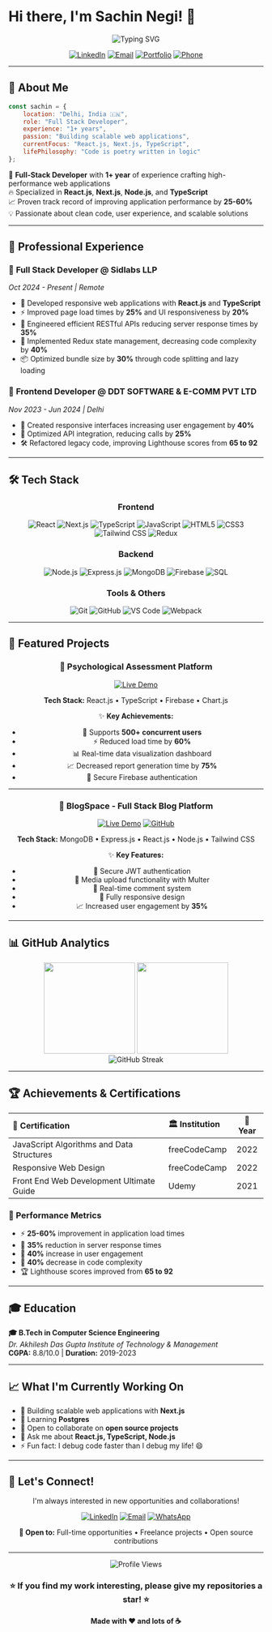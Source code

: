 # Hi there, I'm Sachin Negi! 👋

<div align="center">
  <img src="https://readme-typing-svg.herokuapp.com?font=Fira+Code&size=30&duration=3000&pause=1000&color=2D9EF7&center=true&vCenter=true&width=600&lines=Full+Stack+Developer;React.js+%7C+Next.js+%7C+Node.js;TypeScript+Enthusiast;Problem+Solver" alt="Typing SVG" />
</div>

<div align="center">
  
[![LinkedIn](https://img.shields.io/badge/LinkedIn-0077B5?style=for-the-badge&logo=linkedin&logoColor=white)](https://www.linkedin.com/in/sachin-negi-54aaba222/)
[![Email](https://img.shields.io/badge/Email-D14836?style=for-the-badge&logo=gmail&logoColor=white)](mailto:sachinnegi825@gmail.com)
[![Portfolio](https://img.shields.io/badge/Portfolio-000000?style=for-the-badge&logo=About.me&logoColor=white)]([https://sachin-react-portfolio.netlify.app/])
[![Phone](https://img.shields.io/badge/Phone-25D366?style=for-the-badge&logo=whatsapp&logoColor=white)](tel:+917065583105)

</div>

---

## 🚀 About Me

```javascript
const sachin = {
    location: "Delhi, India 🇮🇳",
    role: "Full Stack Developer",
    experience: "1+ years",
    passion: "Building scalable web applications",
    currentFocus: "React.js, Next.js, TypeScript",
    lifePhilosophy: "Code is poetry written in logic"
};
```

🎯 **Full-Stack Developer** with **1+ year** of experience crafting high-performance web applications  
🔥 Specialized in **React.js**, **Next.js**, **Node.js**, and **TypeScript**  
📈 Proven track record of improving application performance by **25-60%**  
💡 Passionate about clean code, user experience, and scalable solutions  

---

## 💼 Professional Experience

### 🏢 **Full Stack Developer** @ Sidlabs LLP
*Oct 2024 - Present | Remote*

- 🚀 Developed responsive web applications with **React.js** and **TypeScript**
- ⚡ Improved page load times by **25%** and UI responsiveness by **20%**
- 🔧 Engineered efficient RESTful APIs reducing server response times by **35%**
- 🧩 Implemented Redux state management, decreasing code complexity by **40%**
- 📦 Optimized bundle size by **30%** through code splitting and lazy loading

### 🏢 **Frontend Developer** @ DDT SOFTWARE & E-COMM PVT LTD
*Nov 2023 - Jun 2024 | Delhi*

- 🎨 Created responsive interfaces increasing user engagement by **40%**
- 🔗 Optimized API integration, reducing calls by **25%**
- 🛠️ Refactored legacy code, improving Lighthouse scores from **65 to 92**

---

## 🛠️ Tech Stack

<div align="center">

### Frontend
![React](https://img.shields.io/badge/React-20232A?style=for-the-badge&logo=react&logoColor=61DAFB)
![Next.js](https://img.shields.io/badge/Next.js-000000?style=for-the-badge&logo=next.js&logoColor=white)
![TypeScript](https://img.shields.io/badge/TypeScript-007ACC?style=for-the-badge&logo=typescript&logoColor=white)
![JavaScript](https://img.shields.io/badge/JavaScript-F7DF1E?style=for-the-badge&logo=javascript&logoColor=black)
![HTML5](https://img.shields.io/badge/HTML5-E34F26?style=for-the-badge&logo=html5&logoColor=white)
![CSS3](https://img.shields.io/badge/CSS3-1572B6?style=for-the-badge&logo=css3&logoColor=white)
![Tailwind CSS](https://img.shields.io/badge/Tailwind_CSS-38B2AC?style=for-the-badge&logo=tailwind-css&logoColor=white)
![Redux](https://img.shields.io/badge/Redux-593D88?style=for-the-badge&logo=redux&logoColor=white)

### Backend
![Node.js](https://img.shields.io/badge/Node.js-43853D?style=for-the-badge&logo=node.js&logoColor=white)
![Express.js](https://img.shields.io/badge/Express.js-404D59?style=for-the-badge&logo=express&logoColor=white)
![MongoDB](https://img.shields.io/badge/MongoDB-4EA94B?style=for-the-badge&logo=mongodb&logoColor=white)
![Firebase](https://img.shields.io/badge/Firebase-039BE5?style=for-the-badge&logo=Firebase&logoColor=white)
![SQL](https://img.shields.io/badge/SQL-4479A1?style=for-the-badge&logo=mysql&logoColor=white)

### Tools & Others
![Git](https://img.shields.io/badge/Git-F05032?style=for-the-badge&logo=git&logoColor=white)
![GitHub](https://img.shields.io/badge/GitHub-100000?style=for-the-badge&logo=github&logoColor=white)
![VS Code](https://img.shields.io/badge/VS_Code-0078D4?style=for-the-badge&logo=visual%20studio%20code&logoColor=white)
![Webpack](https://img.shields.io/badge/Webpack-8DD6F9?style=for-the-badge&logo=webpack&logoColor=black)

</div>

---

## 🌟 Featured Projects

<div align="center">

### 🧠 Psychological Assessment Platform
[![Live Demo](https://img.shields.io/badge/Live-Demo-success?style=for-the-badge&logo=netlify)]([YOUR_PROJECT_LINK](https://talktomissmp.com/))

**Tech Stack:** React.js • TypeScript • Firebase • Chart.js

✨ **Key Achievements:**
- 🚀 Supports **500+ concurrent users**
- ⚡ Reduced load time by **60%**
- 📊 Real-time data visualization dashboard
- 📈 Decreased report generation time by **75%**
- 🔐 Secure Firebase authentication

---

### 📝 BlogSpace - Full Stack Blog Platform
[![Live Demo](https://img.shields.io/badge/Live-Demo-success?style=for-the-badge&logo=netlify)]([YOUR_PROJECT_LINK](https://mernstackblog.netlify.app/))
[![GitHub](https://img.shields.io/badge/GitHub-Repository-black?style=for-the-badge&logo=github)]([YOUR_GITHUB_REPO](https://github.com/Sachinnegi825/Mern-Stack-Blog-App))

**Tech Stack:** MongoDB • Express.js • React.js • Node.js • Tailwind CSS

✨ **Key Features:**
- 🔐 Secure JWT authentication
- 📸 Media upload functionality with Multer
- 💬 Real-time comment system
- 📱 Fully responsive design
- 📈 Increased user engagement by **35%**

</div>

---

## 📊 GitHub Analytics

<div align="center">
  <img height="180em" src="https://github-readme-stats.vercel.app/api?username=Sachinnegi825&show_icons=true&theme=tokyonight&include_all_commits=true&count_private=true"/>
  <img height="180em" src="https://github-readme-stats.vercel.app/api/top-langs/?username=Sachinnegi825&layout=compact&langs_count=8&theme=tokyonight"/>
</div>

<div align="center">
  <img src="https://github-readme-streak-stats.herokuapp.com/?user=Sachinnegi825&theme=tokyonight" alt="GitHub Streak" />
</div>

---

## 🏆 Achievements & Certifications

<div align="center">

| 🏅 Certification | 🏛️ Institution | 📅 Year |
|:---|:---|:---:|
| JavaScript Algorithms and Data Structures | freeCodeCamp | 2022 |
| Responsive Web Design | freeCodeCamp | 2022 |
| Front End Web Development Ultimate Guide | Udemy | 2021 |

</div>

### 🎯 Performance Metrics
- ⚡ **25-60%** improvement in application load times
- 🚀 **35%** reduction in server response times
- 📱 **40%** increase in user engagement
- 🧹 **40%** decrease in code complexity
- 🏆 Lighthouse scores improved from **65 to 92**

---

## 🎓 Education

**🎓 B.Tech in Computer Science Engineering**  
*Dr. Akhilesh Das Gupta Institute of Technology & Management*  
**CGPA:** 8.8/10.0 | **Duration:** 2019-2023  

---

## 📈 What I'm Currently Working On

- 🔭 Building scalable web applications with **Next.js**
- 🌱 Learning **Postgres**
- 👯 Open to collaborate on **open source projects**
- 💬 Ask me about **React.js, TypeScript, Node.js**
- ⚡ Fun fact: I debug code faster than I debug my life! 😄

---

## 🤝 Let's Connect!

<div align="center">

I'm always interested in new opportunities and collaborations!

[![LinkedIn](https://img.shields.io/badge/LinkedIn-Connect-0077B5?style=for-the-badge&logo=linkedin&logoColor=white)]([YOUR_LINKEDIN_URL](https://www.linkedin.com/in/sachin-negi-54aaba222/))
[![Email](https://img.shields.io/badge/Email-Contact-D14836?style=for-the-badge&logo=gmail&logoColor=white)](mailto:sachinnegi825@gmail.com)
[![WhatsApp](https://img.shields.io/badge/WhatsApp-Chat-25D366?style=for-the-badge&logo=whatsapp&logoColor=white)](https://wa.me/917065583105)

**💼 Open to:** Full-time opportunities • Freelance projects • Open source contributions

</div>

---

<div align="center">
  <img src="https://komarev.com/ghpvc/?username=Sachinnegi825&color=blueviolet&style=for-the-badge" alt="Profile Views" />
  
  ### ⭐ If you find my work interesting, please give my repositories a star! ⭐
  
  **Made with ❤️ and lots of ☕**
</div>
